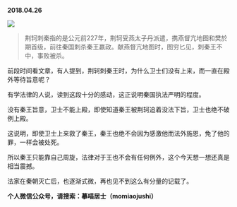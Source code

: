 
          
            
**2018.04.26**



![](//upload-images.jianshu.io/upload_images/51001-df6f67780df2ec06.png)



>荆轲刺秦指的是公元前227年，荆轲受燕太子丹派遣，携燕督亢地图和樊於期首级，前往秦国刺杀秦王嬴政。献燕督亢地图时，图穷匕见，刺秦王不中，事败被杀。



前段时间看文章，有人提到，荆轲刺秦王时，为什么卫士们没有上来，而一直在殿外等待旨意呢？

有学法律的人说，读到这段十分的感动，这正说明秦国执法严明的程度。

没有秦王旨意，卫士不能上殿，即使知道秦王被荆轲追着没法下旨，卫士也绝不破例上殿。

这说明，即使卫士上来救了秦王，秦王也绝不会因为感激他而法外施恩，免了他的罪，一样会被处死。

所以秦王只能靠自己周旋，法律对于王也不会有任何例外，这个今天想一想还真是相当震撼。

法家在秦朝灭亡后，也逐渐式微，再也见不到这么有分量的记载了。


**个人微信公众号，请搜索：摹喵居士（momiaojushi）**

          
        